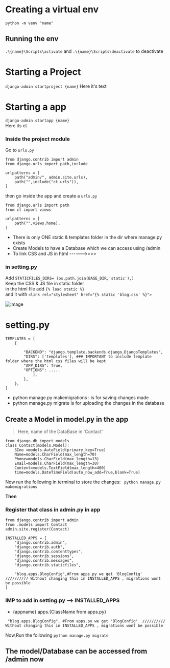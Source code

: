 # Creating a virtual env
```python -m venv "name"```
## Running the env
```.\{name}\Scripts\activate``` and ```.\{name}\Scripts\deactivate``` to deactivate
# Starting a Project
```django-admin startproject {name}```
Here it's text
# Starting a app
```django-admin startapp {name} ``` <br>
Here its ct

### Inside the project module
Go to ```urls.py``` <br>
```
from django.contrib import admin
from django.urls import path,include

urlpatterns = [
    path("admin/", admin.site.urls),
    path("",include("ct.urls")),
]
```
then go inside the app and create a ```urls.py``` <br>
```
from django.urls import path
from ct import views

urlpatterns = [
    path("",views.home),
]
```
+ There is only ONE static  &  templates folder in the dir where manage.py exists
+ Create Models to have a Database which we can access using /admin 
+ To link CSS and JS in html ------>>>>
### in setting.py
Add ```STATICFILES_DIRS= (os.path.join(BASE_DIR,'static'),)``` <br>
Keep the CSS & JS file in static folder <br>
in the html file add ```{% load static %}```<br>
and it with ```<link rel="stylesheet" href="{% static 'blog.css' %}">``` <br>


![image](https://github.com/Debanjan29/DjangoWay/assets/97180277/58b8cf43-ac7f-4c5c-a61a-e354a03cb287)

# setting.py
```
TEMPLATES = [ 
    { 
    
        "BACKEND": "django.template.backends.django.DjangoTemplates", 
        "DIRS": ['templates'], ### IMPORTANT to include template folder where the html css files will be kept 
        "APP_DIRS": True, 
        "OPTIONS": .....
            ],
        },
    },
]
```
+ python manage.py makemigrations : is for saving changes made 
+ python manage.py migrate is for uploading the changes in the database

## Create a Model in model.py in the app
> Here, name of the DataBase in 'Contact'
```
from django.db import models
class Contact(models.Model):
    SIno =models.AutoField(primary_key=True) 
    Name=models.CharField(max_length=70) 
    Phone=models.CharField(max_length=13) 
    Email=models.CharField(max_length=30) 
    Content=models.TextField(max_length=400) 
    time=models.DateTimeField(auto_now_add=True,blank=True)
```
Now run the following in terminal to store the changes:
``` python manage.py makemigrations```

**Then**

### Register that class in admin.py in app 

```
from django.contrib import admin
from .models import Contact
admin.site.register(Contact)

INSTALLED_APPS = [
    "django.contrib.admin",
    "django.contrib.auth",
    "django.contrib.contenttypes",
    "django.contrib.sessions",
    "django.contrib.messages",
    "django.contrib.staticfiles",
    
    "blog.apps.BlogConfig",#From apps.py we get 'BlogConfig'  ////////// Without changing this in INSTALLED_APPS , migrations wont be possible
]

```

### IMP to add in setting.py --> INSTALLED_APPS
+ {appname}.apps.{ClassName from apps.py} 
```
 "blog.apps.BlogConfig", #From apps.py we get 'BlogConfig'  ////////// Without changing this in INSTALLED_APPS , migrations wont be possible
```
Now,Run the following
```python manage.py migrate```

## The model/Database can be accessed from /admin now
